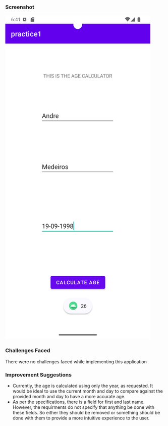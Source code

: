 ### Screenshot
![screenshot](Screenshot_20240907_184144.png)

### Challenges Faced
There were no challenges faced while implementing this application

### Improvement Suggestions

- Currently, the age is calculated using only the year, as requested. It would be ideal to use the current month and day to compare against the provided month and day to have a more accurate age.
- As per the specifications, there is a field for first and last name. However, the requirments do not specify that anything be done with these fields. So either they should be removed or something should be done with them to provide a more intuitive experience to the user.